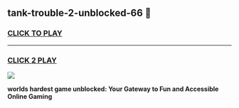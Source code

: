 
## tank-trouble-2-unblocked-66 👋
<h3>
<a href="https://premium.freeplayer.one?title=tank-trouble-2-unblocked-66&ref=14F">CLICK TO PLAY</a></h3>
<hr>

<h3>
<a href="https://premium.freeplayer.one?title=tank-trouble-2-unblocked-66&ref=14F">CLICK 2 PLAY</a>
  
</h3>

<a href="https://premium.freeplayer.one?title=tank-trouble-2-unblocked-66&ref=12F/"><img src="https://clearcache.store/games.png"></a>


**worlds hardest game unblocked: Your Gateway to Fun and Accessible Online Gaming**
